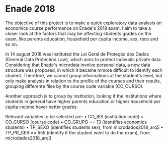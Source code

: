 # Enade 2018

The objective of this project is to make a quick exploratory data analysis on economics course performance on Enade's 2018 exam. I aim to take a closer look at the factors that may be affecting students grades on the exam, like parents education, household per capita income, sex, race and so on.

In 14 august 2018 was instituted the Lei Geral de Proteção dos Dados (General Data Protection Law), which aims to protect indivuals private data. Considering that Enade's microdata involve personal data, a new data structure was proposed, in which it became mmore difficult to identify each student. Therefore, we cannot group informations at the student's level, but only make analysis in relation to the profile of the courses and their results, grouping differente files by the course code variable (CO_CURSO).

Another approach is to group by institution, looking if the institutions where students in general have higher parents education or higher household per capita income haver better grades.

Relevant variables to be selected are:
 • CO_IES (institution code)
 • CO_CURSO (course code)
 • CO_GRUPO == 13 (identifies economics students)
 • TP_SEXO (identifies students sex), from microdados2018_arq5
 • TP_PR_GER == 555 (identify if the student went to do the exam), from microdados2018_arq3
 
